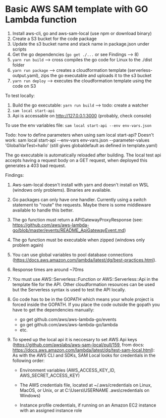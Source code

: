 # Basic AWS SAM template with GO Lambda function

1. Install aws-cli, go and aws-sam-local (use npm or download binary)
2. Create a S3 bucket for the code package
3. Update the s3 bucket name and stack name in package.json under scripts
4. Get the go dependencies (`go get ./...` or see Findings --> 8)
5. `yarn run build` --> cross compiles the go code for Linux to the ./dist folder
6. `yarn run package` --> creates a cloudformation template (serverless-output.yaml), zips the go executable and uploads it to the s3 bucket
7. `yarn run deploy` --> executes the cloudformation template using the code on S3

To test locally:

1. Build the go executable: `yarn run build` --> todo: create a watcher
2. `sam local start-api`
3. Api is accessable on http://127.0.0.1:3000 (probably, check console)

To use the env variables file: `sam local start-api --env env-vars.json` 

Todo: how to define parameters when using sam local start-api?
Doesn't work: sam local start-api --env-vars env-vars.json --parameter-values 'GlobalVarTest=hallo' (still gives globaldefault as defined  in template.yaml)

The go executable is automatically reloaded after building. The local test api accepts having a request body on a GET request, when deployed this generates a 403 bad request.

Findings:

1. Aws-sam-local doesn't install with yarn and doesn't install on WSL (windows only problems). Binaries are available.
2. Go packages can only have one handler. Currently using a switch statement to "route" the requests. Maybe there is some middleware available to handle this better.
3. The go function must return a APIGatewayProxyResponse (see: https://github.com/aws/aws-lambda-go/blob/master/events/README_ApiGatewayEvent.md)
4. The go function must be executable when zipped (windows only problem again)
5. You can use global variables to pool database connections (https://docs.aws.amazon.com/lambda/latest/dg/best-practices.html).
6. Response times are around ~70ms
7. You must use AWS::Serverless::Function or AWS::Serverless::Api in the template file for the API. Other cloudformation resources can be used but the Serverless syntax is used to test the API locally.
8. Go code has to be in the GOPATH which means your whole project is forced inside the GOPATH. If you place the code outside the gopath you have to get the dependencies manually:
    - go get github.com/aws/aws-lambda-go/events
    - go get github.com/aws/aws-lambda-go/lambda
    - etc.
9. To speed up the local api it is neccesary to set AWS Api keys (https://github.com/awslabs/aws-sam-local/pull/159, from docs: https://docs.aws.amazon.com/lambda/latest/dg/test-sam-local.html):   
   As with the AWS CLI and SDKs, SAM Local looks for credentials in the following order:

   - Environment variables (AWS_ACCESS_KEY_ID, AWS_SECRET_ACCESS_KEY)

   - The AWS credentials file, located at ~/.aws/credentials on Linux, MacOS, or Unix, or at C:\Users\USERNAME \.aws\credentials on Windows)

   - Instance profile credentials, if running on an Amazon EC2 instance with an assigned instance role
